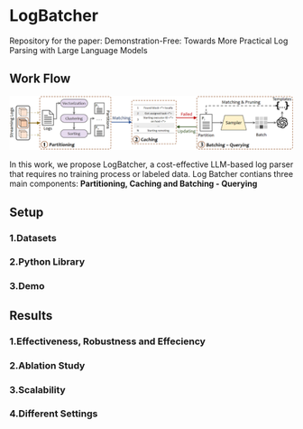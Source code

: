 # LogBatcher
Repository for the paper: Demonstration-Free: Towards More Practical Log Parsing with Large Language Models

## Work Flow
![workflow](outputs/figures/workflow.png)

In this work, we propose LogBatcher, a cost-effective LLM-based log parser that requires no training process or labeled data.
Log Batcher contians three main components: **Partitioning, Caching and Batching - Querying** 

## Setup

### 1.Datasets

### 2.Python Library

### 3.Demo

## Results

### 1.Effectiveness, Robustness and Effeciency

### 2.Ablation Study

### 3.Scalability

### 4.Different Settings